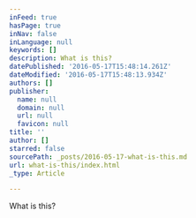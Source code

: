 ```yaml
---
inFeed: true
hasPage: true
inNav: false
inLanguage: null
keywords: []
description: What is this?
datePublished: '2016-05-17T15:48:14.261Z'
dateModified: '2016-05-17T15:48:13.934Z'
authors: []
publisher:
  name: null
  domain: null
  url: null
  favicon: null
title: ''
author: []
starred: false
sourcePath: _posts/2016-05-17-what-is-this.md
url: what-is-this/index.html
_type: Article

---
```

What is this?